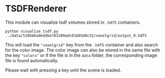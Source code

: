 
# TSDFRenderer

This module can visualize tsdf volumes stored in `.hdf5` containers.

```shell script
python visualize_tsdf.py ../data/510bb6a0e4dbe783109adc01b05d8c32/voxelgrid/output_0.hdf5
```

This will load the `"voxelgrid"` key from the `.hdf5` container and also search for the color image.
The color image can also be stored in the same file with the key `"colors"` or if the file is in the `data` folder, the corresponding image file is found automatically.

Please wait with pressing a key until the scene is loaded.